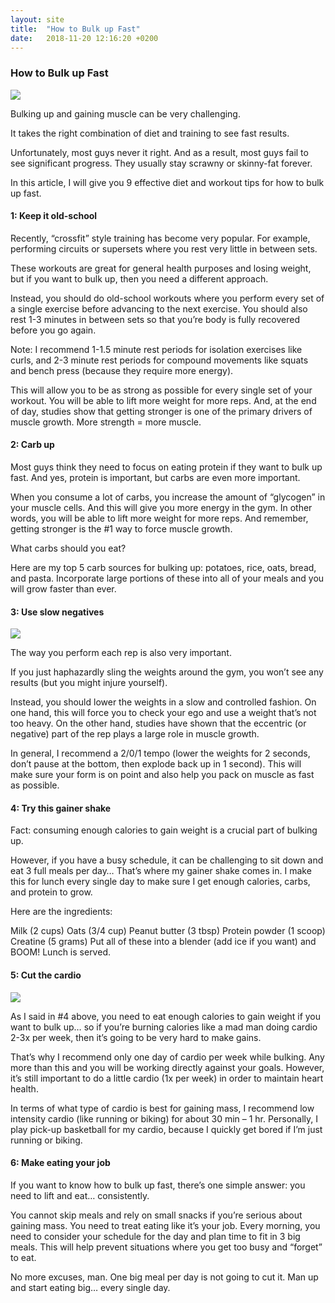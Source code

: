 ```yaml
---
layout: site
title:  "How to Bulk up Fast"
date:   2018-11-20 12:16:20 +0200
---
```

<h3 class="center-header"> How to Bulk up Fast </h3>

<p class="img-wrap">
    <img class="post-img" src="{{ site.baseurl }}/images/posts/How to Bulk up Fast/1.jpg">
</p>

Bulking up and gaining muscle can be very challenging.

It takes the right combination of diet and training to see fast results.

Unfortunately, most guys never it right. And as a result, most guys fail to see significant progress. They usually stay scrawny or skinny-fat forever.

In this article, I will give you 9 effective diet and workout tips for how to bulk up fast.

<h4 class="center-header">1: Keep it old-school</h4>

Recently, “crossfit” style training has become very popular. For example, performing circuits or supersets where you rest very little in between sets.

These workouts are great for general health purposes and losing weight, but if you want to bulk up, then you need a different approach.

Instead, you should do old-school workouts where you perform every set of a single exercise before advancing to the next exercise. You should also rest 1-3 minutes in between sets so that you’re body is fully recovered before you go again.

Note: I recommend 1-1.5 minute rest periods for isolation exercises like curls, and 2-3 minute rest periods for compound movements like squats and bench press (because they require more energy).

This will allow you to be as strong as possible for every single set of your workout. You will be able to lift more weight for more reps. And, at the end of day, studies show that getting stronger is one of the primary drivers of muscle growth. More strength = more muscle.

<h4 class="center-header">2: Carb up</h4>

Most guys think they need to focus on eating protein if they want to bulk up fast. And yes, protein is important, but carbs are even more important.

When you consume a lot of carbs, you increase the amount of “glycogen” in your muscle cells. And this will give you more energy in the gym. In other words, you will be able to lift more weight for more reps. And remember, getting stronger is the #1 way to force muscle growth.

What carbs should you eat?

Here are my top 5 carb sources for bulking up: potatoes, rice, oats, bread, and pasta. Incorporate large portions of these into all of your meals and you will grow faster than ever.

<h4 class="center-header">3: Use slow negatives</h4>

<p class="img-wrap">
    <img class="post-img" src="{{ site.baseurl }}/images/posts/How to Bulk up Fast/bulk-up-fast-negatives.jpg">
</p>

The way you perform each rep is also very important.

If you just haphazardly sling the weights around the gym, you won’t see any results (but you might injure yourself).

Instead, you should lower the weights in a slow and controlled fashion. On one hand, this will force you to check your ego and use a weight that’s not too heavy. On the other hand, studies have shown that the eccentric (or negative) part of the rep plays a large role in muscle growth.

In general, I recommend a 2/0/1 tempo (lower the weights for 2 seconds, don’t pause at the bottom, then explode back up in 1 second). This will make sure your form is on point and also help you pack on muscle as fast as possible.

<h4 class="center-header">4: Try this gainer shake</h4>

Fact: consuming enough calories to gain weight is a crucial part of bulking up.

However, if you have a busy schedule, it can be challenging to sit down and eat 3 full meals per day… That’s where my gainer shake comes in. I make this for lunch every single day to make sure I get enough calories, carbs, and protein to grow.

Here are the ingredients:

Milk (2 cups)
Oats (3/4 cup)
Peanut butter (3 tbsp)
Protein powder (1 scoop)
Creatine (5 grams)
Put all of these into a blender (add ice if you want) and BOOM! Lunch is served.

<h4 class="center-header">5: Cut the cardio</h4>

<p class="img-wrap">
    <img class="post-img" src="{{ site.baseurl }}/images/posts/How to Bulk up Fast/bulk-up-fast-cardio.jpg">
</p>

As I said in #4 above, you need to eat enough calories to gain weight if you want to bulk up… so if you’re burning calories like a mad man doing cardio 2-3x per week, then it’s going to be very hard to make gains.

That’s why I recommend only one day of cardio per week while bulking. Any more than this and you will be working directly against your goals. However, it’s still important to do a little cardio (1x per week) in order to maintain heart health.

In terms of what type of cardio is best for gaining mass, I recommend low intensity cardio (like running or biking) for about 30 min – 1 hr. Personally, I play pick-up basketball for my cardio, because I quickly get bored if I’m just running or biking.

<h4 class="center-header">6: Make eating your job</h4>

If you want to know how to bulk up fast, there’s one simple answer: you need to lift and eat… consistently.

You cannot skip meals and rely on small snacks if you’re serious about gaining mass. You need to treat eating like it’s your job. Every morning, you need to consider your schedule for the day and plan time to fit in 3 big meals. This will help prevent situations where you get too busy and “forget” to eat.

No more excuses, man. One big meal per day is not going to cut it. Man up and start eating big… every single day.